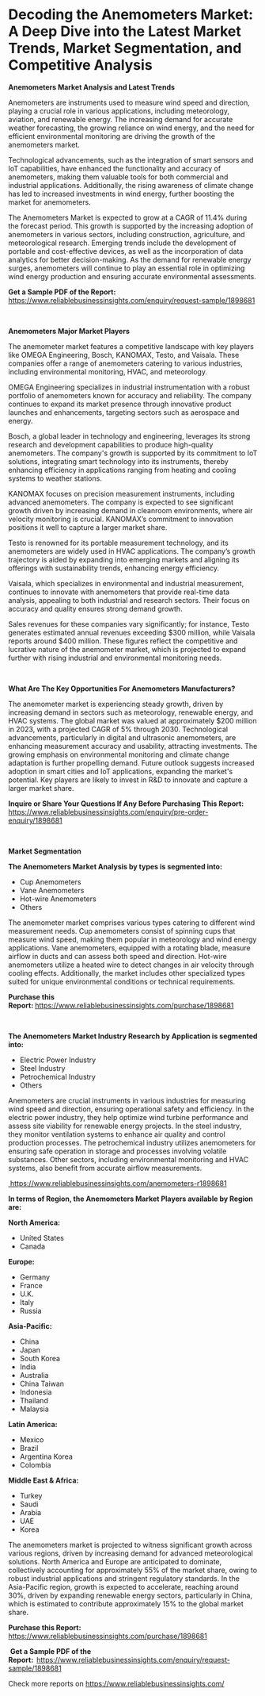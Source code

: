 <p><h1>Decoding the Anemometers Market: A Deep Dive into the Latest Market Trends, Market Segmentation, and Competitive Analysis</h1></p><p><strong>Anemometers Market Analysis and Latest Trends</strong></p>
<p><p>Anemometers are instruments used to measure wind speed and direction, playing a crucial role in various applications, including meteorology, aviation, and renewable energy. The increasing demand for accurate weather forecasting, the growing reliance on wind energy, and the need for efficient environmental monitoring are driving the growth of the anemometers market. </p><p>Technological advancements, such as the integration of smart sensors and IoT capabilities, have enhanced the functionality and accuracy of anemometers, making them valuable tools for both commercial and industrial applications. Additionally, the rising awareness of climate change has led to increased investments in wind energy, further boosting the market for anemometers. </p><p>The Anemometers Market is expected to grow at a CAGR of 11.4% during the forecast period. This growth is supported by the increasing adoption of anemometers in various sectors, including construction, agriculture, and meteorological research. Emerging trends include the development of portable and cost-effective devices, as well as the incorporation of data analytics for better decision-making. As the demand for renewable energy surges, anemometers will continue to play an essential role in optimizing wind energy production and ensuring accurate environmental assessments.</p></p>
<p><strong>Get a Sample PDF of the Report:&nbsp;</strong> <a href="https://www.reliablebusinessinsights.com/enquiry/request-sample/1898681?utm_campaign=2789&utm_medium=2&utm_source=Github&utm_content=ia&utm_term=08042025&utm_id=anemometers">https://www.reliablebusinessinsights.com/enquiry/request-sample/1898681</a></p>
<p>&nbsp;</p>
<p><strong>Anemometers Major Market Players</strong></p>
<p><p>The anemometer market features a competitive landscape with key players like OMEGA Engineering, Bosch, KANOMAX, Testo, and Vaisala. These companies offer a range of anemometers catering to various industries, including environmental monitoring, HVAC, and meteorology.</p><p>OMEGA Engineering specializes in industrial instrumentation with a robust portfolio of anemometers known for accuracy and reliability. The company continues to expand its market presence through innovative product launches and enhancements, targeting sectors such as aerospace and energy.</p><p>Bosch, a global leader in technology and engineering, leverages its strong research and development capabilities to produce high-quality anemometers. The company's growth is supported by its commitment to IoT solutions, integrating smart technology into its instruments, thereby enhancing efficiency in applications ranging from heating and cooling systems to weather stations.</p><p>KANOMAX focuses on precision measurement instruments, including advanced anemometers. The company is expected to see significant growth driven by increasing demand in cleanroom environments, where air velocity monitoring is crucial. KANOMAX’s commitment to innovation positions it well to capture a larger market share.</p><p>Testo is renowned for its portable measurement technology, and its anemometers are widely used in HVAC applications. The company’s growth trajectory is aided by expanding into emerging markets and aligning its offerings with sustainability trends, enhancing energy efficiency.</p><p>Vaisala, which specializes in environmental and industrial measurement, continues to innovate with anemometers that provide real-time data analysis, appealing to both industrial and research sectors. Their focus on accuracy and quality ensures strong demand growth.</p><p>Sales revenues for these companies vary significantly; for instance, Testo generates estimated annual revenues exceeding $300 million, while Vaisala reports around $400 million. These figures reflect the competitive and lucrative nature of the anemometer market, which is projected to expand further with rising industrial and environmental monitoring needs.</p></p>
<p>&nbsp;</p>
<p><strong>What Are The Key Opportunities For Anemometers Manufacturers?</strong></p>
<p><p>The anemometer market is experiencing steady growth, driven by increasing demand in sectors such as meteorology, renewable energy, and HVAC systems. The global market was valued at approximately $200 million in 2023, with a projected CAGR of 5% through 2030. Technological advancements, particularly in digital and ultrasonic anemometers, are enhancing measurement accuracy and usability, attracting investments. The growing emphasis on environmental monitoring and climate change adaptation is further propelling demand. Future outlook suggests increased adoption in smart cities and IoT applications, expanding the market's potential. Key players are likely to invest in R&D to innovate and capture a larger market share.</p></p>
<p><strong>Inquire or Share Your Questions If Any Before Purchasing This Report:</strong> <a href="https://www.reliablebusinessinsights.com/enquiry/pre-order-enquiry/1898681?utm_campaign=2789&utm_medium=2&utm_source=Github&utm_content=ia&utm_term=08042025&utm_id=anemometers">https://www.reliablebusinessinsights.com/enquiry/pre-order-enquiry/1898681</a></p>
<p>&nbsp;</p>
<p><strong>Market Segmentation</strong></p>
<p><strong>The Anemometers Market Analysis by types is segmented into:</strong></p>
<p><ul><li>Cup Anemometers</li><li>Vane Anemometers</li><li>Hot-wire Anemometers</li><li>Others</li></ul></p>
<p><p>The anemometer market comprises various types catering to different wind measurement needs. Cup anemometers consist of spinning cups that measure wind speed, making them popular in meteorology and wind energy applications. Vane anemometers, equipped with a rotating blade, measure airflow in ducts and can assess both speed and direction. Hot-wire anemometers utilize a heated wire to detect changes in air velocity through cooling effects. Additionally, the market includes other specialized types suited for unique environmental conditions or technical requirements.</p></p>
<p><strong>Purchase this Report:&nbsp;</strong><a href="https://www.reliablebusinessinsights.com/purchase/1898681?utm_campaign=2789&utm_medium=2&utm_source=Github&utm_content=ia&utm_term=08042025&utm_id=anemometers">https://www.reliablebusinessinsights.com/purchase/1898681</a></p>
<p>&nbsp;</p>
<p><strong>The Anemometers Market Industry Research by Application is segmented into:</strong></p>
<p><ul><li>Electric Power Industry</li><li>Steel Industry</li><li>Petrochemical Industry</li><li>Others</li></ul></p>
<p><p>Anemometers are crucial instruments in various industries for measuring wind speed and direction, ensuring operational safety and efficiency. In the electric power industry, they help optimize wind turbine performance and assess site viability for renewable energy projects. In the steel industry, they monitor ventilation systems to enhance air quality and control production processes. The petrochemical industry utilizes anemometers for ensuring safe operation in storage and processes involving volatile substances. Other sectors, including environmental monitoring and HVAC systems, also benefit from accurate airflow measurements.</p></p>
<p><a href="https://www.reliablebusinessinsights.com/anemometers-r1898681?utm_campaign=2789&utm_medium=2&utm_source=Github&utm_content=ia&utm_term=08042025&utm_id=anemometers">&nbsp;https://www.reliablebusinessinsights.com/anemometers-r1898681</a></p>
<p><strong>In terms of Region, the Anemometers Market Players available by Region are:</strong></p>
<p>
    <p> <strong> North America: </strong>
        <ul>
            <li>United States</li>
            <li>Canada</li>
        </ul>
        </p> 
    <p> <strong> Europe: </strong>
        <ul>
            <li>Germany</li>
            <li>France</li>
            <li>U.K.</li>
            <li>Italy</li>
            <li>Russia</li>
        </ul>
        </p> 
    <p> <strong> Asia-Pacific: </strong>
        <ul>
            <li>China</li>
            <li>Japan</li>
            <li>South Korea</li>
            <li>India</li>
            <li>Australia</li>
            <li>China Taiwan</li>
            <li>Indonesia</li>
            <li>Thailand</li>
            <li>Malaysia</li>
        </ul>
        </p> 
    <p> <strong> Latin America: </strong>
        <ul>
            <li>Mexico</li>
            <li>Brazil</li>
            <li>Argentina Korea</li>
            <li>Colombia</li>
        </ul>
        </p> 
    <p> <strong> Middle East & Africa: </strong>
        <ul>
            <li>Turkey</li>
            <li>Saudi</li>
            <li>Arabia</li>
            <li>UAE</li>
            <li>Korea</li>
        </ul>
    </p>
    </p>
<p><p>The anemometers market is projected to witness significant growth across various regions, driven by increasing demand for advanced meteorological solutions. North America and Europe are anticipated to dominate, collectively accounting for approximately 55% of the market share, owing to robust industrial applications and stringent regulatory standards. In the Asia-Pacific region, growth is expected to accelerate, reaching around 30%, driven by expanding renewable energy sectors, particularly in China, which is estimated to contribute approximately 15% to the global market share.</p></p>
<p><strong>Purchase this Report: </strong><a href="https://www.reliablebusinessinsights.com/purchase/1898681?utm_campaign=2789&utm_medium=2&utm_source=Github&utm_content=ia&utm_term=08042025&utm_id=anemometers">https://www.reliablebusinessinsights.com/purchase/1898681</a></p>
<p>&nbsp;<strong>Get a Sample PDF of the Report:&nbsp;&nbsp;</strong><a href="https://www.reliablebusinessinsights.com/enquiry/request-sample/1898681?utm_campaign=2789&utm_medium=2&utm_source=Github&utm_content=ia&utm_term=08042025&utm_id=anemometers">https://www.reliablebusinessinsights.com/enquiry/request-sample/1898681</a></p>
<p><strong></strong></p>
<p>Check more reports on <a href="https://www.reliablebusinessinsights.com/?utm_campaign=2789&utm_medium=2&utm_source=Github&utm_content=ia&utm_term=08042025&utm_id=anemometers">https://www.reliablebusinessinsights.com/</a></p>